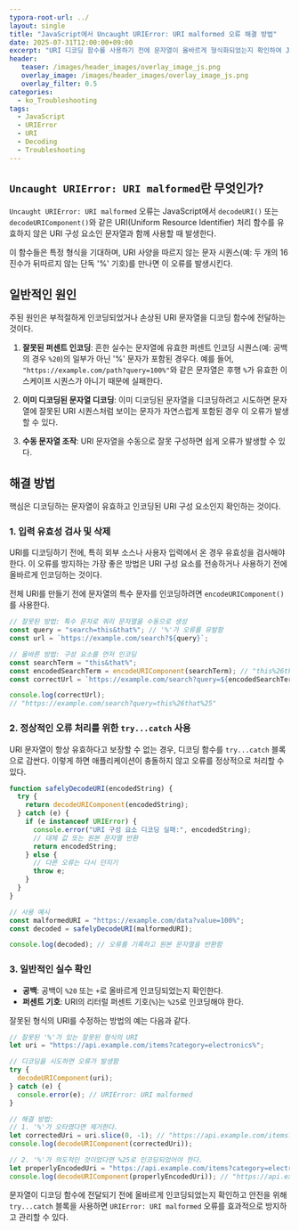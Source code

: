 ```yaml
---
typora-root-url: ../
layout: single
title: "JavaScript에서 Uncaught URIError: URI malformed 오류 해결 방법"
date: 2025-07-31T12:00:00+09:00
excerpt: "URI 디코딩 함수를 사용하기 전에 문자열이 올바르게 형식화되었는지 확인하여 JavaScript의 'Uncaught URIError: URI malformed' 오류를 이해하고 해결합니다."
header:
   teaser: /images/header_images/overlay_image_js.png
   overlay_image: /images/header_images/overlay_image_js.png
   overlay_filter: 0.5
categories:
  - ko_Troubleshooting
tags:
  - JavaScript
  - URIError
  - URI
  - Decoding
  - Troubleshooting
---
```


## `Uncaught URIError: URI malformed`란 무엇인가?

`Uncaught URIError: URI malformed` 오류는 JavaScript에서 `decodeURI()` 또는 `decodeURIComponent()`와 같은 URI(Uniform Resource Identifier) 처리 함수를 유효하지 않은 URI 구성 요소인 문자열과 함께 사용할 때 발생한다.

이 함수들은 특정 형식을 기대하며, URI 사양을 따르지 않는 문자 시퀀스(예: 두 개의 16진수가 뒤따르지 않는 단독 '%' 기호)를 만나면 이 오류를 발생시킨다.

## 일반적인 원인

주된 원인은 부적절하게 인코딩되었거나 손상된 URI 문자열을 디코딩 함수에 전달하는 것이다.

1.  **잘못된 퍼센트 인코딩**: 흔한 실수는 문자열에 유효한 퍼센트 인코딩 시퀀스(예: 공백의 경우 `%20`)의 일부가 아닌 '%' 문자가 포함된 경우다. 예를 들어, `"https://example.com/path?query=100%"`와 같은 문자열은 후행 `%`가 유효한 이스케이프 시퀀스가 아니기 때문에 실패한다.

2.  **이미 디코딩된 문자열 디코딩**: 이미 디코딩된 문자열을 디코딩하려고 시도하면 문자열에 잘못된 URI 시퀀스처럼 보이는 문자가 자연스럽게 포함된 경우 이 오류가 발생할 수 있다.

3.  **수동 문자열 조작**: URI 문자열을 수동으로 잘못 구성하면 쉽게 오류가 발생할 수 있다.

## 해결 방법

핵심은 디코딩하는 문자열이 유효하고 인코딩된 URI 구성 요소인지 확인하는 것이다.

### 1. 입력 유효성 검사 및 삭제

URI를 디코딩하기 전에, 특히 외부 소스나 사용자 입력에서 온 경우 유효성을 검사해야 한다. 이 오류를 방지하는 가장 좋은 방법은 URI 구성 요소를 전송하거나 사용하기 전에 올바르게 인코딩하는 것이다.

전체 URI를 만들기 전에 문자열의 특수 문자를 인코딩하려면 `encodeURIComponent()`를 사용한다.

```javascript
// 잘못된 방법: 특수 문자로 쿼리 문자열을 수동으로 생성
const query = "search=this&that%"; // '%'가 오류를 유발함
const url = `https://example.com/search?${query}`;

// 올바른 방법: 구성 요소를 먼저 인코딩
const searchTerm = "this&that%";
const encodedSearchTerm = encodeURIComponent(searchTerm); // "this%26that%25"
const correctUrl = `https://example.com/search?query=${encodedSearchTerm}`;

console.log(correctUrl);
// "https://example.com/search?query=this%26that%25"
```

### 2. 정상적인 오류 처리를 위한 `try...catch` 사용

URI 문자열이 항상 유효하다고 보장할 수 없는 경우, 디코딩 함수를 `try...catch` 블록으로 감싼다. 이렇게 하면 애플리케이션이 충돌하지 않고 오류를 정상적으로 처리할 수 있다.

```javascript
function safelyDecodeURI(encodedString) {
  try {
    return decodeURIComponent(encodedString);
  } catch (e) {
    if (e instanceof URIError) {
      console.error("URI 구성 요소 디코딩 실패:", encodedString);
      // 대체 값 또는 원본 문자열 반환
      return encodedString;
    } else {
      // 다른 오류는 다시 던지기
      throw e;
    }
  }
}

// 사용 예시
const malformedURI = "https://example.com/data?value=100%";
const decoded = safelyDecodeURI(malformedURI);

console.log(decoded); // 오류를 기록하고 원본 문자열을 반환함
```

### 3. 일반적인 실수 확인

- **공백**: 공백이 `%20` 또는 `+`로 올바르게 인코딩되었는지 확인한다.
- **퍼센트 기호**: URI의 리터럴 퍼센트 기호(`%`)는 `%25`로 인코딩해야 한다.

잘못된 형식의 URI를 수정하는 방법의 예는 다음과 같다.

```javascript
// 잘못된 '%'가 있는 잘못된 형식의 URI
let uri = "https://api.example.com/items?category=electronics%";

// 디코딩을 시도하면 오류가 발생함
try {
  decodeURIComponent(uri);
} catch (e) {
  console.error(e); // URIError: URI malformed
}

// 해결 방법:
// 1. '%'가 오타였다면 제거한다.
let correctedUri = uri.slice(0, -1); // "https://api.example.com/items?category=electronics"
console.log(decodeURIComponent(correctedUri));

// 2. '%'가 의도적인 것이었다면 %25로 인코딩되었어야 한다.
let properlyEncodedUri = "https://api.example.com/items?category=electronics%25";
console.log(decodeURIComponent(properlyEncodedUri)); // "https://api.example.com/items?category=electronics%"
```

문자열이 디코딩 함수에 전달되기 전에 올바르게 인코딩되었는지 확인하고 안전을 위해 `try...catch` 블록을 사용하면 `URIError: URI malformed` 오류를 효과적으로 방지하고 관리할 수 있다.
